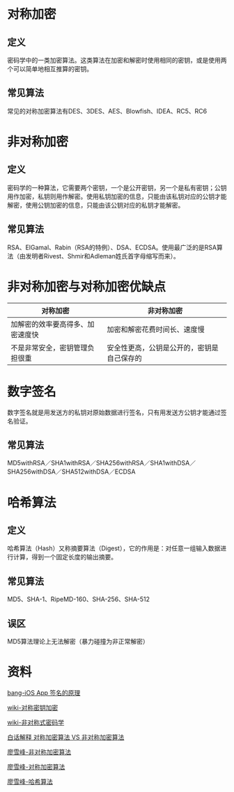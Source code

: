 # 对称加密
## 定义
密码学中的一类加密算法。这类算法在加密和解密时使用相同的密钥，或是使用两个可以简单地相互推算的密钥。

## 常见算法
常见的对称加密算法有DES、3DES、AES、Blowfish、IDEA、RC5、RC6

# 非对称加密
## 定义
密码学的一种算法，它需要两个密钥，一个是公开密钥，另一个是私有密钥；公钥用作加密，私钥则用作解密。使用私钥加密的信息，只能由该私钥对应的公钥才能解密，使用公钥加密的信息，只能由该公钥对应的私钥才能解密。

## 常见算法
RSA、ElGamal、Rabin（RSA的特例）、DSA、ECDSA。使用最广泛的是RSA算法（由发明者Rivest、Shmir和Adleman姓氏首字母缩写而来）。

# 非对称加密与对称加密优缺点

对称加密 | 非对称加密
---|---
加解密的效率要高得多、加密速度快 | 加密和解密花费时间长、速度慢
不是非常安全，密钥管理负担很重 | 安全性更高，公钥是公开的，密钥是自己保存的

# 数字签名
数字签名就是用发送方的私钥对原始数据进行签名，只有用发送方公钥才能通过签名验证。

## 常见算法
MD5withRSA／SHA1withRSA／SHA256withRSA／SHA1withDSA／SHA256withDSA／SHA512withDSA／ECDSA

# 哈希算法
## 定义
哈希算法（Hash）又称摘要算法（Digest），它的作用是：对任意一组输入数据进行计算，得到一个固定长度的输出摘要。

## 常见算法
MD5、SHA-1、RipeMD-160、SHA-256、SHA-512

## 误区
MD5算法理论上无法解密（暴力碰撞为非正常解密）

# 资料
[bang-iOS App 签名的原理](http://blog.cnbang.net/tech/3386/)

[wiki-对称密钥加密](https://zh.wikipedia.org/wiki/%E5%B0%8D%E7%A8%B1%E5%AF%86%E9%91%B0%E5%8A%A0%E5%AF%86)

[wiki-非对称式密码学](https://zh.wikipedia.org/wiki/%E5%85%AC%E5%BC%80%E5%AF%86%E9%92%A5%E5%8A%A0%E5%AF%86)

[白话解释 对称加密算法 VS 非对称加密算法](https://segmentfault.com/a/1190000004461428)

[廖雪峰-非对称加密算法](https://www.liaoxuefeng.com/wiki/1252599548343744/1304227873816610)

[廖雪峰-对称加密算法](https://www.liaoxuefeng.com/wiki/1252599548343744/1304227762667553)

[廖雪峰-哈希算法](https://www.liaoxuefeng.com/wiki/1252599548343744/1304227729113121)